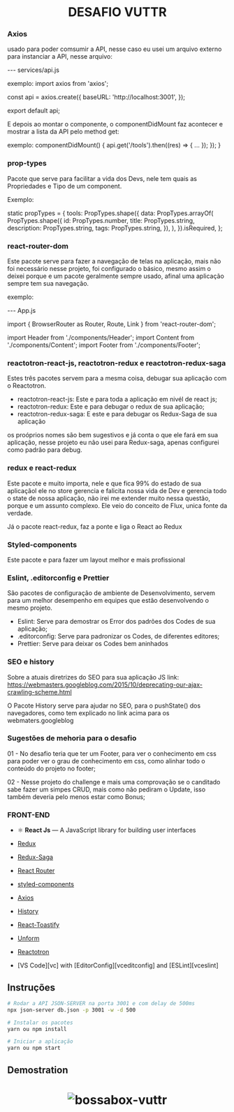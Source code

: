 <h1 align="center">
DESAFIO VUTTR
</h1>

### Axios

usado para poder comsumir a API, nesse caso eu usei um arquivo externo para instanciar a API, nesse arquivo:

--- services/api.js

exemplo:
import axios from 'axios';

const api = axios.create({
baseURL: 'http://localhost:3001',
});

export default api;

E depois ao montar o componente, o componentDidMount faz acontecer e mostrar a lista da API pelo method get:

exemplo:
componentDidMount() {
api.get('/tools').then((res) => {
...
});
});
}

### prop-types

Pacote que serve para facilitar a vida dos Devs, nele tem quais as Propriedades e Tipo de um component.

Exemplo:

static propTypes = {
tools: PropTypes.shape({
data: PropTypes.arrayOf(
PropTypes.shape({
id: PropTypes.number,
title: PropTypes.string,
description: PropTypes.string,
tags: PropTypes.string,
}),
),
}).isRequired,
};


### react-router-dom

Este pacote serve para fazer a navegação de telas na aplicação, mais não foi necessário nesse projeto, foi configurado o básico, mesmo assim o deixei porque e um pacote geralmente sempre usado, afinal uma aplicação sempre tem sua navegação.

exemplo:

--- App.js

import { BrowserRouter as Router, Route, Link } from 'react-router-dom';

import Header from './components/Header';
import Content from './components/Content';
import Footer from './components/Footer';

<Container>
  <Content />
  <Router exact path="/" component={Content} />
</Container>

### reactotron-react-js, reactotron-redux e reactotron-redux-saga

Estes três pacotes servem para a mesma coisa, debugar sua aplicação com o Reactotron.

- reactotron-react-js: Este e para toda a aplicação em nivél de react js;
- reactotron-redux: Este e para debugar o redux de sua aplicação;
- reactotron-redux-saga: E este e para debugar os Redux-Saga de sua aplicação

os proóprios nomes são bem sugestivos e já conta o que ele fará em sua aplicação, nesse projeto eu não usei para Redux-saga, apenas configurei como padrão para debug.

### redux e react-redux

Este pacote e muito importa, nele e que fica 99% do estado de sua aplicaçãol ele no store gerencia e falicita nossa vida de Dev e gerencia todo o state de nossa aplicação, não irei me extender muito nessa questão, porque e um assunto complexo. Ele veio do conceito de Flux, unica fonte da verdade.

Já o pacote react-redux, faz a ponte e liga o React ao Redux

### Styled-components

Este pacote e para fazer um layout melhor e mais profissional



### Eslint, .editorconfig e Prettier

São pacotes de configuração de ambiente de Desenvolvimento, servem para um melhor desempenho em equipes que estão desenvolvendo o mesmo projeto.

- Eslint: Serve para demostrar os Error dos padrões dos Codes de sua aplicação;
- .editorconfig: Serve para padronizar os Codes, de diferentes editores;
- Prettier: Serve para deixar os Codes bem aninhados

### SEO e history

Sobre a atuais diretrizes do SEO para sua aplicação JS
link: https://webmasters.googleblog.com/2015/10/deprecating-our-ajax-crawling-scheme.html

O Pacote History serve para ajudar no SEO, para o pushState() dos navegadores, como tem explicado no link acima para os webmaters.googleblog

### Sugestões de mehoria para o desafio

01 - No desafio teria que ter um Footer, para ver o conhecimento em css para poder ver o grau de conhecimento em css, como alinhar todo o conteúdo do projeto no footer;

02 - Nesse projeto do challenge e mais uma comprovação se o canditado sabe fazer um simpes CRUD, mais como não pediram o Update, isso também deveria pelo menos estar como Bonus;


### FRONT-END

- ⚛️ **React Js** — A JavaScript library for building user interfaces

-   [Redux](https://redux.js.org/)
-   [Redux-Saga](https://redux-saga.js.org/)
-   [React Router](https://github.com/ReactTraining/react-router)
-   [styled-components](https://www.styled-components.com/)
-   [Axios](https://github.com/axios/axios)
-   [History](https://www.npmjs.com/package/history)
-   [React-Toastify](https://fkhadra.github.io/react-toastify/)
-   [Unform](https://github.com/Rocketseat/unform)
-   [Reactotron](https://infinite.red/reactotron)
-   [VS Code][vc] with [EditorConfig][vceditconfig] and [ESLint][vceslint]



## Instruções

```bash
# Rodar a API JSON-SERVER na porta 3001 e com delay de 500ms
npx json-server db.json -p 3001 -w -d 500

# Instalar os pacotes
yarn ou npm install

# Iniciar a aplicação
yarn ou npm start
```


## Demostration

<h1 align="center">
  <img src="https://i.ibb.co/Nt77NPb/bossabox-vuttr.gif" alt="bossabox-vuttr" border="0">
</h1>


